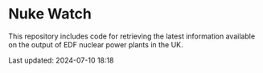 # Nuke Watch

This repository includes code for retrieving the latest information available on the output of EDF nuclear power plants in the UK.

Last updated: 2024-07-10 18:18